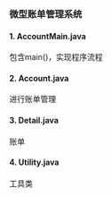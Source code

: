 ### 微型账单管理系统

#### 1. AccountMain.java

包含main()，实现程序流程

#### 2. Account.java

进行账单管理

#### 3. Detail.java

账单

#### 4. Utility.java

工具类